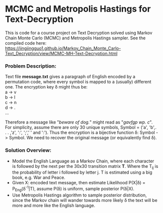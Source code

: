 # MCMC and Metropolis Hastings for Text-Decryption

This is code for a course project on Text Decryption solved using Markov Chain Monte Carlo (MCMC) and Metropolis Hastings sampler. See the compiled code here:
https://jingjingguo1.github.io/Markov_Chain_Monte_Carlo-Text_Decryption/view/MCMC-MH-Text-Decryption.html

### Problem Description:
Text file __message.txt__ gives a paragraph of English encoded by a permutation code,
where every symbol is mapped to a (usually) different one. The encryption key &delta; might thus be:\
a -> v\
b -> l\
c -> n\
d -> .\
...

Therefore a message like "_beware of dog._" might read as "_gavfgp wp. c_". For simplicity, assume there
are only 30 unique symbols, Symbol = ('a', 'b',. . . ,'z', ':', ';',' ' and ':'). Thus the encryption is a bijective
function &delta;: Symbol -> Symbol. We need to recover the original message (or equivalently find &delta;).

### Solution Overview:
* Model the English Language as a Markov Chain, where each character is followed by the next per the 30x30 transition matrix __T__. Where the T<sub>ij</sub> is the probability of letter i followed by letter j. T is estimated using a big book, e.g. War and Peace.
* Given X: encoded text message, then estimate Likelihood P(X|&delta;) = P<sub>Eng</sub>(&delta;<sup>-1</sup>|T), assume P(&delta;) is uniform, sample posterior P(&delta;|X).
* Use Metropolis Hastings algorithm to sample posterior distribution, since the Markov chain will wander towards more likely &delta; the text will be more and more like the English language.
